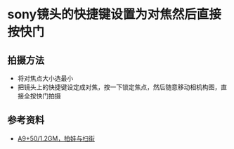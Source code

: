 # sony镜头的快捷键设置为对焦然后直接按快门

## 拍摄方法
* 将对焦点大小选最小
* 把镜头上的快捷键设定成对焦，按一下锁定焦点，然后随意移动相机构图，直接全按快门拍摄

## 参考资料
* [A9+50/1.2GM，拍娃与扫街](https://forum.xitek.com/thread-1974542-3-2.html)
